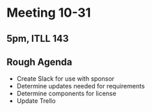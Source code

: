 # Meeting 10-31

## 5pm, ITLL 143

## Rough Agenda

- Create Slack for use with sponsor
- Determine updates needed for requirements
- Determine components for license
- Update Trello
